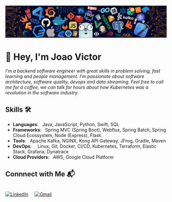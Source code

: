 ![Github Banner](https://github.com/Jaydeep-Yadav/Jaydeep-Yadav/blob/main/banner.png)

# 👋 Hey, I'm Joao Victor

<p><i>I'm a backend software engineer with great skills in problem solving, fast learning and people management. I'm passionate about software architecture, software quality, devops and data streaming. Feel free to call me for a coffee, we can talk for hours about how Kubernetes was a revolution in the software industry.</i></p>


## Skills 🛠️
- **Languages**: &nbsp;                          Java, JavaScript, Python, Swift, SQL
- **Frameworks**:  &nbsp;                        Spring MVC (Spring Boot), Webflux, Spring Batch, Spring Cloud Ecossystem, Node (Express), Flask
- **Tools**: &nbsp;                              Apache Kafka, NGINX, Kong API Gateway, JFrog, Gradle, Maven
- **DevOps**:  &nbsp;          Linux, Git, Docker, CI/CD, Kubernetes, Terraform, Elastic Stack, Grafana, Dynatrace
- **Cloud Providers**: &nbsp;                    AWS, Google Cloud Platform

## Connnect with Me 📬

<br/>
<a href="https://www.linkedin.com/in/kgan31/"><img width="105px" alt="LinkedIn" src="https://img.shields.io/badge/LinkedIn%20-%230077B5.svg?&style=flat&logo=linkedin&logoColor=white"/></a> &nbsp;&nbsp;&nbsp;
<a href="mailto:profissional.anastacio@gmail.com"><img width="85px" alt="Gmail" src="https://img.shields.io/badge/Gmail-D14836?style=flat&logo=gmail&logoColor=white" /></a> &nbsp; &nbsp; 
</br>
